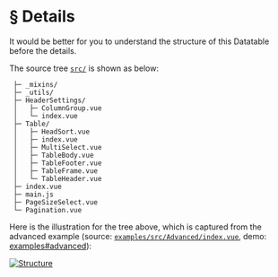# § Details

It would be better for you to understand the structure of this Datatable before the details.

The source tree [`src/`](https://github.com/LaravelDaily/vue2-ld-datatable/tree/master/src) is shown as below:

```
 ├─ _mixins/
 ├─ _utils/
 ├─ HeaderSettings/
 │   ├─ ColumnGroup.vue
 │   └─ index.vue
 ├─ Table/
 │   ├─ HeadSort.vue
 │   ├─ index.vue
 │   ├─ MultiSelect.vue
 │   ├─ TableBody.vue
 │   ├─ TableFooter.vue
 │   ├─ TableFrame.vue
 │   └─ TableHeader.vue
 ├─ index.vue
 ├─ main.js
 ├─ PageSizeSelect.vue
 └─ Pagination.vue
```

Here is the illustration for the tree above, which is captured from the advanced example (source: [`examples/src/Advanced/index.vue`](https://github.com/LaravelDaily/vue2-ld-datatable/blob/master/examples/src/Advanced/index.vue), demo: [examples#advanced](https://laraveldaily.github.io/vue2-ld-datatable/examples/dist#advanced)):

<a href="images/structure.png" target="_blank" title="Click to enlarge">
  <img src="images/structure.png" alt="Structure">
</a>
